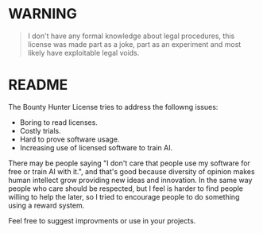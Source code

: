# WARNING

> I don't have any formal knowledge about legal procedures, this license was made part as a joke, part as an experiment and most likely have exploitable legal voids.

# README

The Bounty Hunter License tries to address the followng issues:

- Boring to read licenses.
- Costly trials.
- Hard to prove software usage.
- Increasing use of licensed software to train AI.

There may be people saying "I don't care that people use my software for free or train AI with it.", and that's good because diversity of opinion makes human intellect grow providing new ideas and innovation. In the same way people who care should be respected, but I feel is harder to find people willing to help the later, so I tried to encourage people to do something using a reward system.

Feel free to suggest improvments or use in your projects.
